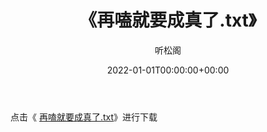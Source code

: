 ﻿---
title:  《再嗑就要成真了.txt》
date:   2022-01-01T00:00:00+00:00
author: 听松阁
layout: post
permalink: /再嗑就要成真了/
categories: 小说
tags: [小说]
---

点击《 [再嗑就要成真了.txt](http://img.660000.xyz/bookstukust/book/bntxt/10/再嗑就要成真了.txt)》进行下载